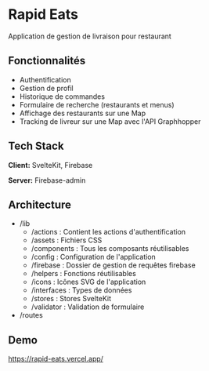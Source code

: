 # Rapid Eats
Application de gestion de livraison pour restaurant


## Fonctionnalités

- Authentification
- Gestion de profil
- Historique de commandes
- Formulaire de recherche (restaurants et menus)
- Affichage des restaurants sur une Map
- Tracking de livreur sur une Map avec l'API Graphhopper


## Tech Stack

**Client:** SvelteKit, Firebase

**Server:** Firebase-admin


## Architecture

- /lib
    - /actions : Contient les actions d'authentification
    - /assets : Fichiers CSS
    - /components : Tous les composants réutilisables
    - /config : Configuration de l'application
    - /firebase : Dossier de gestion de requêtes firebase
    - /helpers : Fonctions réutilisables
    - /icons : Icônes SVG de l'application
    - /interfaces : Types de données
    - /stores : Stores SvelteKit
    - /validator : Validation de formulaire
- /routes


## Demo

https://rapid-eats.vercel.app/
